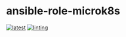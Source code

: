 # ansible-role-microk8s

[![latest](https://github.com/archmachina/ansible-role-microk8s/workflows/latest/badge.svg)](https://github.com/archmachina/ansible-role-microk8s/actions?query=workflow%3Alatest)
[![linting](https://github.com/archmachina/ansible-role-microk8s/workflows/linting/badge.svg)](https://github.com/archmachina/ansible-role-microk8s/actions?query=workflow%3Alinting)
